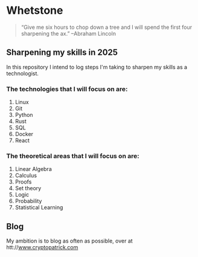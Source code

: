 # Whetstone
> “Give me six hours to chop down a tree and I will spend the first four sharpening the ax.” –Abraham Lincoln

## Sharpening my skills in 2025
In this repository I intend to log steps I'm taking 
to sharpen my skills as a technologist.  

### The technologies that I will focus on are:
1. Linux
2. Git
3. Python
4. Rust
5. SQL
6. Docker
7. React

### The theoretical areas that I will focus on are:
1. Linear Algebra
2. Calculus
3. Proofs
4. Set theory
5. Logic
6. Probability
7. Statistical Learning

## Blog
My ambition is to blog as often as possible, over at htt://www.cryptopatrick.com
